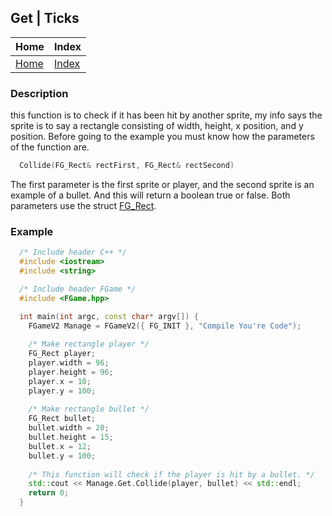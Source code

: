## Get | Ticks

| Home                     | Index                          |
|:-------------------------|:-------------------------------|
| [Home](../../index.html) | [Index](../documentation.html) |

### Description
this function is to check if it has been hit by another sprite, 
my info says the sprite is to say a rectangle consisting of width, 
height, x position, and y position. Before going to the example 
you must know how the parameters of the function are.
```cpp
  Collide(FG_Rect& rectFirst, FG_Rect& rectSecond)
```

The first parameter is the first sprite or player, 
and the second sprite is an example of a bullet.
And this will return a boolean true or false.
Both parameters use the struct [FG_Rect](../struct/fg_rect.html).

### Example
```cpp
  /* Include header C++ */
  #include <iostream>
  #include <string>

  /* Include header FGame */
  #include <FGame.hpp>

  int main(int argc, const char* argv[]) {
    FGameV2 Manage = FGameV2({ FG_INIT }, "Compile You're Code");
    
    /* Make rectangle player */
    FG_Rect player;
    player.width = 96;
    player.height = 96;
    player.x = 10;
    player.y = 100;
    
    /* Make rectangle bullet */
    FG_Rect bullet;
    bullet.width = 20;
    bullet.height = 15;
    bullet.x = 12;
    bullet.y = 100;
    
    /* This function will check if the player is hit by a bullet. */
    std::cout << Manage.Get.Collide(player, bullet) << std::endl;
    return 0;
  }
```
